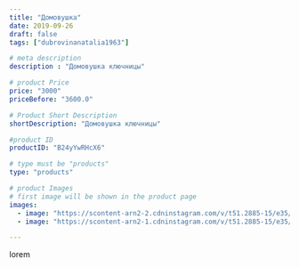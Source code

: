 ```yaml
---
title: "Домовушка"
date: 2019-09-26
draft: false
tags: ["dubrovinanatalia1963"]

# meta description
description : "Домовушка ключницы"

# product Price
price: "3000"
priceBefore: "3600.0"

# Product Short Description
shortDescription: "Домовушка ключницы"

#product ID
productID: "B24yYwRHcX6"

# type must be "products"
type: "products"

# product Images
# first image will be shown in the product page
images:
  - image: "https://scontent-arn2-2.cdninstagram.com/v/t51.2885-15/e35/70552295_514543666011824_8107631092354451274_n.jpg?_nc_ht=scontent-arn2-2.cdninstagram.com&_nc_cat=108&_nc_ohc=nHYOoh2CB-wAX_xpUTM&se=7&tp=1&oh=f8db3b99966a93d163a180566f1beb09&oe=6061293F&ig_cache_key=MjE0MTY4MzIyMzY5MjY2NTI1Nw%3D%3D.2"
  - image: "https://scontent-arn2-1.cdninstagram.com/v/t51.2885-15/e35/69778407_550077845735706_3548546157501901243_n.jpg?_nc_ht=scontent-arn2-1.cdninstagram.com&_nc_cat=106&_nc_ohc=AZi5xS7ERr8AX8IVh-T&se=7&tp=1&oh=5229c1d4e8211b2f63a5d4e3adc21378&oe=60604601&ig_cache_key=MjE0MTY4MzIyMzY2NzQxMjMwNw%3D%3D.2"

---
```

lorem
